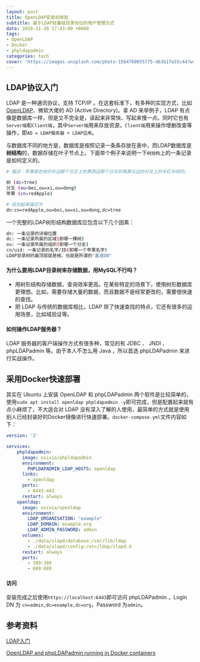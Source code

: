 ```yaml
---
layout: post
title: OpenLDAP安装初体验
subtitle: 基于LDAP轻量级目录协议的用户管理方式
date: 2018-11-28 17:43:00 +0800
tags:
- OpenLDAP
- Docker
- phpldapadmin
categories: tech
cover: 'https://images.unsplash.com/photo-1564760055775-d63b17a55c44?w=1600&h=900'
---
```


## LDAP协议入门

LDAP 是一种通讯协议，支持 TCP/IP 。在这套标准下，有多种的实现方式，比如[OpenLDAP](https://www.openldap.org)、微软大佬的 AD (Active Directory)。拿 AD 来举例子，LDAP 有点像是数据库一样，但是又不完全是，读起来非常快、写起来慢一点。同时它也有`Server端`和`Client端`，其中`Server端`用来存放资源，`Client端`用来操作增删改查等操作，即`AD = LDAP服务器 + LDAP应用`。

与数据库不同的地方是，数据库是按照记录一条条存放在表中，而LDAP数据库是**树结构**的，数据存储在叶子节点上。下面举个例子来说明一下`树结构`上的一条记录是如何定义的。

```bash
# 描述：苹果是在树的东边那个分叉上的靠西边那个分叉的再靠北边的分叉上的半红半绿的。

树 (dc=tree)
分叉 (ou=bei,ou=xi,ou=dong)
苹果 (cn=redApple)

# 综合起来描述为
dn:cn=redApple,ou=bei,ou=xi,ou=dong,dc=tree
```

一个完整的LDAP树形结构数据库应包含以下几个因素：

```bash
dn: 一条记录的详细位置
dc: 一条记录所属的区域(即哪一棵树)
ou: 一条记录所属的组织(即哪一个分支)
cn/uid: 一条记录的名字/ID(即哪一个苹果名字)
LDAP目录树的最顶部就是根，也就是所谓的"基准DN"
```

#### 为什么要用LDAP目录树来存储数据，用MySQL不行吗？

- 用树形结构存储数据，查询效率更高。在某些特定的场景下，使用树形数据库更理想。比如，需要存储大量的数据，而且数据不是经常更改的，需要很快速的查找。
- 把 LDAP 与传统的数据库相比，LDAP 除了快速查找的特点，它还有很多的运用场景，比如域验证等。

#### 如何操作LDAP服务器？

LDAP 服务器的客户端操作方式有很多种，常见的有 JDBC 、 JNDI 、 phpLDAPadmin 等。由于本人不怎么用 Java ，所以首选 phpLDAPadmin 来进行实战操作。

## 采用Docker快速部署

其实在 Ubuntu 上安装 OpenLDAP 和 phpLDAPadmin 两个软件是比较简单的，使用`sudo apt install openldap phpldapadmin -y`即可完成，但是配置起来就有点小麻烦了，不大适合对 LDAP 没有深入了解的人使用，最简单的方式就是使用别人已经封装好的Docker镜像进行快速部署。`docker-compose.yml`文件内容如下：


```yaml
version: '2'

services:
    phpldapadmin:
      image: osixia/phpldapadmin
      environment:
        PHPLDAPADMIN_LDAP_HOSTS: openldap
      links:
        - openldap
      ports:
        - 6443:443
      restart: always
    openldap:
      image: osixia/openldap
      environment:
        LDAP_ORGANISATION: "example"
        LDAP_DOMAIN: example.org
        LDAP_ADMIN_PASSWORD: admin
      volumes:
        - ./data/slapd/database:/var/lib/ldap
        - ./data/slapd/config:/etc/ldap/slapd.d
      restart: always
      ports:
        - 389:389
        - 689:689
```

#### 访问

安装完成之后使用`https://localhost:6443`即可访问 phpLDAPadmin ，Login DN 为 `cn=admin,dc=example,dc=org`，Password 为`admin`。

## 参考资料

[LDAP入门](https://www.jianshu.com/p/7e4d99f6baaf)

[OpenLDAP and phpLDAPadmin running in Docker containers](https://lostfocus.de/2018/03/openldap-and-phpldapadmin-running-in-docker-containers/)